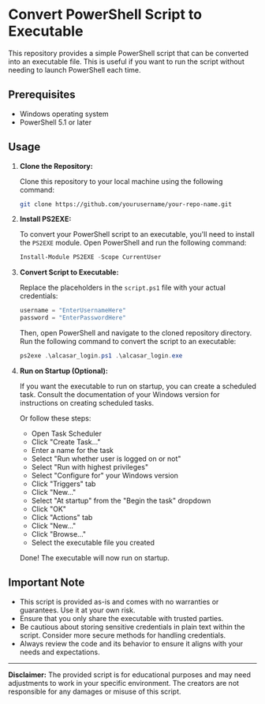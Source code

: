 
# Convert PowerShell Script to Executable

This repository provides a simple PowerShell script that can be converted into an executable file. This is useful if you want to run the script without needing to launch PowerShell each time.

## Prerequisites

- Windows operating system
- PowerShell 5.1 or later

## Usage

1. **Clone the Repository:**

   Clone this repository to your local machine using the following command:

   ```bash
   git clone https://github.com/yourusername/your-repo-name.git
   ```

2. **Install PS2EXE:**

   To convert your PowerShell script to an executable, you'll need to install the `PS2EXE` module. Open PowerShell and run the following command:

   ```powershell
   Install-Module PS2EXE -Scope CurrentUser
   ```

3. **Convert Script to Executable:**

   Replace the placeholders in the `script.ps1` file with your actual credentials:

   ```powershell
   username = "EnterUsernameHere"
   password = "EnterPasswordHere"
   ```

   Then, open PowerShell and navigate to the cloned repository directory. Run the following command to convert the script to an executable:

   ```powershell
   ps2exe .\alcasar_login.ps1 .\alcasar_login.exe
   ```

4. **Run on Startup (Optional):**

   If you want the executable to run on startup, you can create a scheduled task. Consult the documentation of your Windows version for instructions on creating scheduled tasks.

   Or follow these steps:
   - Open Task Scheduler
   - Click "Create Task..."
   - Enter a name for the task
   - Select "Run whether user is logged on or not"
    - Select "Run with highest privileges"
    - Select "Configure for" your Windows version
    - Click "Triggers" tab
    - Click "New..."
    - Select "At startup" from the "Begin the task" dropdown
    - Click "OK"
    - Click "Actions" tab
    - Click "New..."
    - Click "Browse..."
    - Select the executable file you created

    Done! The executable will now run on startup.

## Important Note

- This script is provided as-is and comes with no warranties or guarantees. Use it at your own risk.
- Ensure that you only share the executable with trusted parties.
- Be cautious about storing sensitive credentials in plain text within the script. Consider more secure methods for handling credentials.
- Always review the code and its behavior to ensure it aligns with your needs and expectations.

---

**Disclaimer:** The provided script is for educational purposes and may need adjustments to work in your specific environment. The creators are not responsible for any damages or misuse of this script.
